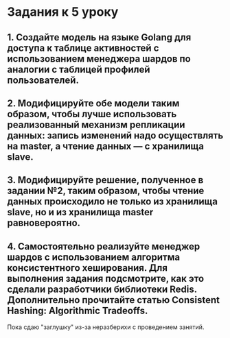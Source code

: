 # Задания к 5 уроку

## 1. Создайте модель на языке Golang для доступа к таблице активностей с использованием менеджера шардов по аналогии с таблицей профилей пользователей.

## 2. Модифицируйте обе модели таким образом, чтобы лучше использовать реализованный механизм репликации данных: запись изменений надо осуществлять на master, а чтение данных — с хранилища slave.

## 3. Модифицируйте решение, полученное в задании №2, таким образом, чтобы чтение данных происходило не только из хранилища slave, но и из хранилища master равновероятно.
 
## 4. Самостоятельно реализуйте менеджер шардов с использованием алгоритма консистентного хеширования. Для выполнения задания подсмотрите, как это сделали разработчики библиотеки Redis. Дополнительно прочитайте статью Consistent Hashing: Algorithmic Tradeoffs.  

Пока сдаю "заглушку" из-за неразберихи с проведением занятий.